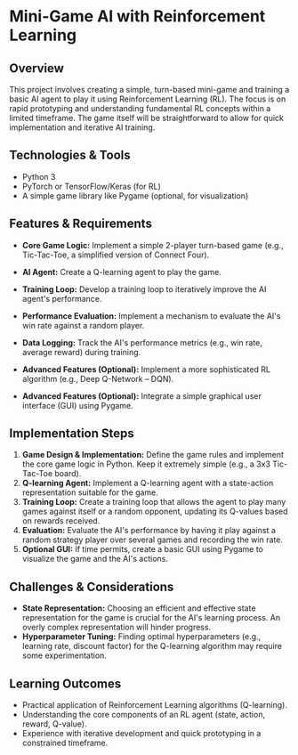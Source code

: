 # Mini-Game AI with Reinforcement Learning

## Overview
This project involves creating a simple, turn-based mini-game and training a basic AI agent to play it using Reinforcement Learning (RL).  The focus is on rapid prototyping and understanding fundamental RL concepts within a limited timeframe. The game itself will be straightforward to allow for quick implementation and iterative AI training.

## Technologies & Tools
- Python 3
- PyTorch or TensorFlow/Keras (for RL)
- A simple game library like Pygame (optional, for visualization)

## Features & Requirements
- **Core Game Logic:** Implement a simple 2-player turn-based game (e.g., Tic-Tac-Toe, a simplified version of Connect Four).
- **AI Agent:**  Create a Q-learning agent to play the game.
- **Training Loop:** Develop a training loop to iteratively improve the AI agent's performance.
- **Performance Evaluation:** Implement a mechanism to evaluate the AI's win rate against a random player.
- **Data Logging:** Track the AI's performance metrics (e.g., win rate, average reward) during training.

- **Advanced Features (Optional):** Implement a more sophisticated RL algorithm (e.g., Deep Q-Network – DQN).
- **Advanced Features (Optional):**  Integrate a simple graphical user interface (GUI) using Pygame.


## Implementation Steps
1. **Game Design & Implementation:** Define the game rules and implement the core game logic in Python.  Keep it extremely simple (e.g., a 3x3 Tic-Tac-Toe board).
2. **Q-learning Agent:** Implement a Q-learning agent with a state-action representation suitable for the game.
3. **Training Loop:** Create a training loop that allows the agent to play many games against itself or a random opponent, updating its Q-values based on rewards received.
4. **Evaluation:**  Evaluate the AI's performance by having it play against a random strategy player over several games and recording the win rate.
5. **Optional GUI:** If time permits, create a basic GUI using Pygame to visualize the game and the AI's actions.

## Challenges & Considerations
- **State Representation:** Choosing an efficient and effective state representation for the game is crucial for the AI's learning process.  An overly complex representation will hinder progress.
- **Hyperparameter Tuning:** Finding optimal hyperparameters (e.g., learning rate, discount factor) for the Q-learning algorithm may require some experimentation.


## Learning Outcomes
- Practical application of Reinforcement Learning algorithms (Q-learning).
- Understanding the core components of an RL agent (state, action, reward, Q-value).
- Experience with iterative development and quick prototyping in a constrained timeframe.

